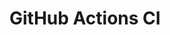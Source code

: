 # GitHub Actions CI


























































































































































































































































































































































